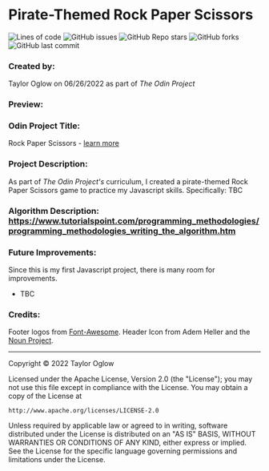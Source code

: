 # Pirate-Themed Rock Paper Scissors

![Lines of code](https://img.shields.io/tokei/lines/github/TaylorOglow/odin-rock-paper-scissors)
![GitHub issues](https://img.shields.io/github/issues-raw/TaylorOglow/odin-rock-paper-scissors)
![GitHub Repo stars](https://img.shields.io/github/stars/TaylorOglow/odin-rock-paper-scissors?style=social)
![GitHub forks](https://img.shields.io/github/forks/TaylorOglow/odin-rock-paper-scissors?style=social)
![GitHub last commit](https://img.shields.io/github/last-commit/TaylorOglow/odin-rock-paper-scissors)

### Created by: 
Taylor Oglow on 06/26/2022 as part of *The Odin Project*

### Preview: 

### Odin Project Title: 
Rock Paper Scissors - [learn more](https://www.theodinproject.com/lessons/foundations-rock-paper-scissors)

### Project Description: 
As part of *The Odin Project's* curriculum, I created a pirate-themed Rock Paper Scissors game to practice my Javascript skills. Specifically: TBC

### Algorithm Description: https://www.tutorialspoint.com/programming_methodologies/programming_methodologies_writing_the_algorithm.htm

### Future Improvements:
 Since this is my first Javascript project, there is many room for improvements. 
 * TBC

### Credits: 

Footer logos from [Font-Awesome](https://github.com/FortAwesome/Font-Awesome/).
Header Icon from Adem Heller and the [Noun Project](https://thenounproject.com/).

-------------------------------

Copyright © 2022 Taylor Oglow 

Licensed under the Apache License, Version 2.0 (the "License");
you may not use this file except in compliance with the License.
You may obtain a copy of the License at

    http://www.apache.org/licenses/LICENSE-2.0

Unless required by applicable law or agreed to in writing, software
distributed under the License is distributed on an "AS IS" BASIS,
WITHOUT WARRANTIES OR CONDITIONS OF ANY KIND, either express or implied.
See the License for the specific language governing permissions and
limitations under the License.